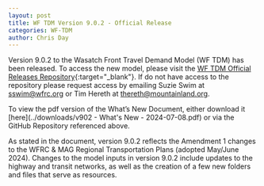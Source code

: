 ```yaml
---
layout: post
title: WF TDM Version 9.0.2 - Official Release
categories: WF-TDM
author: Chris Day
---
```


Version 9.0.2 to the Wasatch Front Travel Demand Model (WF TDM) has been released. To access the new model, please visit the [WF TDM Official Releases Repository](https://github.com/WFRCAnalytics/WF-TDM-Official-Releases/releases/tag/v9.0.2-official){:target="_blank"}. If do not have access to the repository please request access by emailing Suzie Swim at sswim@wfrc.org or Tim Hereth at thereth@mountainland.org.

To view the pdf version of the What’s New Document, either download it [here](../downloads/v902 - What's New - 2024-07-08.pdf) or via the GitHub Repository referenced above.

As stated in the document, version 9.0.2 reflects the Amendment 1 changes to the WFRC & MAG Regional Transportation Plans (adopted May/June 2024). Changes to the model inputs in version 9.0.2 include updates to the highway and transit networks, as well as the creation of a few new folders and files that serve as resources.
